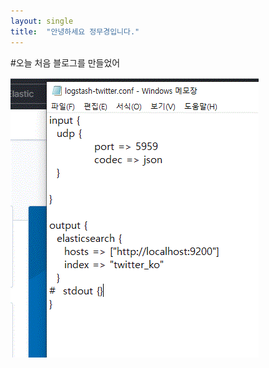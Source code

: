```yaml
---
layout: single
title:  "안녕하세요 정무경입니다."
---
```

#오늘 처음 블로그를 만들었어

![0](../images/2022-11-25-first/0.GIF)

